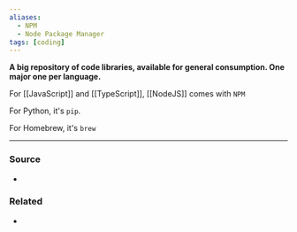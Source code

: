 ```yaml
---
aliases:
  - NPM
  - Node Package Manager
tags: [coding]
---
```

**A big repository of code libraries, available for general consumption. One major one per language.**

For [[JavaScript]] and [[TypeScript]], [[NodeJS]] comes with `NPM`

For Python, it's `pip`.

For Homebrew, it's `brew`

---
### Source
- 

### Related
- 
 
